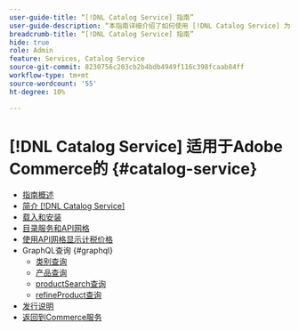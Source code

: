 ```yaml
---
user-guide-title: “[!DNL Catalog Service] 指南”
user-guide-description: “本指南详细介绍了如何使用 [!DNL Catalog Service] 为Adobe Commerce服务。”
breadcrumb-title: “[!DNL Catalog Service] 指南”
hide: true
role: Admin
feature: Services, Catalog Service
source-git-commit: 8230756c203cb2b4bdb4949f116c398fcaab84ff
workflow-type: tm+mt
source-wordcount: '55'
ht-degree: 10%

---
```


# [!DNL Catalog Service] 适用于Adobe Commerce的 {#catalog-service}

- [指南概述](guide-overview.md)
- [简介 [!DNL Catalog Service]](overview.md)
- [载入和安装](installation.md)
- [目录服务和API网格](mesh.md)
- [使用API网格显示计税价格](taxes.md)
- GraphQL查询 {#graphql}
   - [类别查询](https://developer.adobe.com/commerce/services/graphql/catalog-service/categories/)
   - [产品查询](https://developer.adobe.com/commerce/services/graphql/catalog-service/products/)
   - [productSearch查询](https://developer.adobe.com/commerce/services/graphql/catalog-service/product-search/)
   - [refineProduct查询](https://developer.adobe.com/commerce/services/graphql/catalog-service/refine-product/)
- [发行说明](release-notes.md)
- [返回到Commerce服务](https://experienceleague.adobe.com/en/docs/commerce-merchant-services/user-guides/home)
